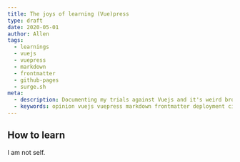 ```yaml
---
title: The joys of learning (Vue)press
type: draft
date: 2020-05-01
author: Allen
tags:
  - learnings
  - vuejs
  - vuepress
  - markdown
  - frontmatter
  - github-pages
  - surge.sh
meta:
  - description: Documenting my trials against Vuejs and it's weird brother, Vuepress.
  - keywords: opinion vuejs vuepress markdown frontmatter deployment ci github-pages surge.sh
---
```


## How to learn

I am not self.

